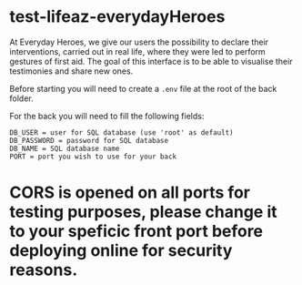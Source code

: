# test-lifeaz-everydayHeroes

At Everyday Heroes, we give our users the possibility to declare their
interventions, carried out in real life, where they were led to perform gestures of
first aid. The goal of this interface is to be able to visualise their testimonies and share new ones.


Before starting you will need to create a `.env` file at the root of the back folder. 

For the back you will need to fill the following fields:
```
DB_USER = user for SQL database (use 'root' as default)
DB_PASSWORD = password for SQL database
DB_NAME = SQL database name
PORT = port you wish to use for your back
````

# CORS is opened on all ports for testing purposes, please change it to your speficic front port before deploying online for security reasons.
